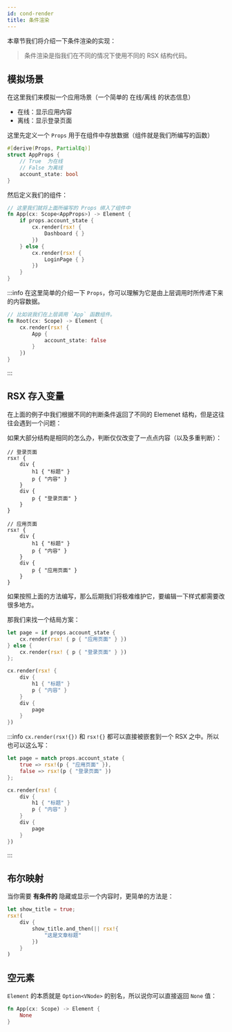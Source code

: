 ```yaml
---
id: cond-render
title: 条件渲染
---
```


本章节我们将介绍一下条件渲染的实现：

> 条件渲染是指我们在不同的情况下使用不同的 RSX 结构代码。

## 模拟场景

在这里我们来模拟一个应用场景（一个简单的 在线/离线 的状态信息）

- 在线：显示应用内容
- 离线：显示登录页面

这里先定义一个 `Props` 用于在组件中存放数据（组件就是我们所编写的函数）

```rust
#[derive(Props, PartialEq)]
struct AppProps {
    // True  为在线
    // False 为离线
    account_state: bool
}
```

然后定义我们的组件：

```rust
// 这里我们就将上面所编写的 Props 绑入了组件中
fn App(cx: Scope<AppProps>) -> Element {
    if props.account_state {
        cx.render(rsx! {
            Dashboard { }
        })
    } else {
        cx.render(rsx! {
            LoginPage { }
        })
    }
}
```

:::info
在这里简单的介绍一下 `Props`，你可以理解为它是由上层调用时所传递下来的内容数据。
```rust
// 比如说我们在上层调用 `App` 函数组件。
fn Root(cx: Scope) -> Element {
    cx.render(rsx! {
        App {
            account_state: false
        }
    })
}
```
:::

## RSX 存入变量

在上面的例子中我们根据不同的判断条件返回了不同的 Elemenet 结构，但是这往往会遇到一个问题：

如果大部分结构是相同的怎么办，判断仅仅改变了一点点内容（以及多重判断）：

```rsx
// 登录页面
rsx! {
    div {
        h1 { "标题" }
        p { "内容" }
    }
    div {
        p { "登录页面" }
    }
}

// 应用页面
rsx! {
    div {
        h1 { "标题" }
        p { "内容" }
    }
    div {
        p { "应用页面" }
    }
}
```

如果按照上面的方法编写，那么后期我们将极难维护它，要编辑一下样式都需要改很多地方。

那我们来找一个结局方案：

```rust
let page = if props.account_state {
    cx.render(rsx! { p { "应用页面" } })
} else {
    cx.render(rsx! { p { "登录页面" } })
};

cx.render(rsx! { 
    div {
        h1 { "标题" }
        p { "内容" }
    }
    div {
        page
    }
})
```

:::info
`cx.render(rsx!{})` 和 `rsx!{}` 都可以直接被嵌套到一个 RSX 之中。所以也可以这么写：

```rust
let page = match props.account_state {
    true => rsx!(p { "应用页面" }),
    false => rsx!(p { "登录页面" })
};

cx.render(rsx! { 
    div {
        h1 { "标题" }
        p { "内容" }
    }
    div {
        page
    }
})
```
:::

## 布尔映射

当你需要 **有条件的** 隐藏或显示一个内容时，更简单的方法是：

```rust
let show_title = true;
rsx!(
    div {
        show_title.and_then(|| rsx!{
            "这是文章标题"
        })
    }
)
```

## 空元素

`Element` 的本质就是 `Option<VNode>` 的别名，所以说你可以直接返回 `None` 值：

```rust
fn App(cx: Scope) -> Element {
    None
}
```